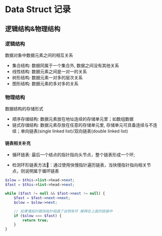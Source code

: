 # Data Struct 记录

## 逻辑结构&物理结构

### 逻辑结构

数据对象中数据元素之间的相互关系

- 集合结构: 数据同属于一个集合外, 数据之间没有其他关系
- 线性结构: 数据元素之间是一对一的关系
- 树形结构: 数据元素一对多的层次关系
- 图形结构: 数据元素的多对多的关系

### 物理结构

数据结构的存储形式

- 顺序存储结构: 数据元素放在地址连续的存储单元里；如数组数据
- 链式存储结构: 数据元素存放在任意的存储单元里, 存储单元可具备连续与不连续；单向链表(single linked list)/双向链表(double linked list)

#### 链表相关补充

- 循环链表: 最后一个结点的指针指向头节点，整个链表形成一个环; 

- 检测环形链表方法：通过使用快慢指针遍历链表，当快慢指针指向相关节点，则说明属于循环链表

```php
$slow = $this->list->head->next;
$fast = $this->list->head->next;

while ($fast != null && $fast->next != null) {
    $fast = $fast->next->next;
    $slow = $slow->next;

    // 如果慢指针跟快指针相遇了说明有环 解释在上面的链接中
    if ($slow === $fast) {
        return true;
    }
}
```
